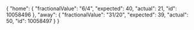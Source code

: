 {
    "home": {
        "fractionalValue": "6\/4",
        "expected": 40,
        "actual": 21,
        "id": 10058496
    },
    "away": {
        "fractionalValue": "31\/20",
        "expected": 39,
        "actual": 50,
        "id": 10058497
    }
}